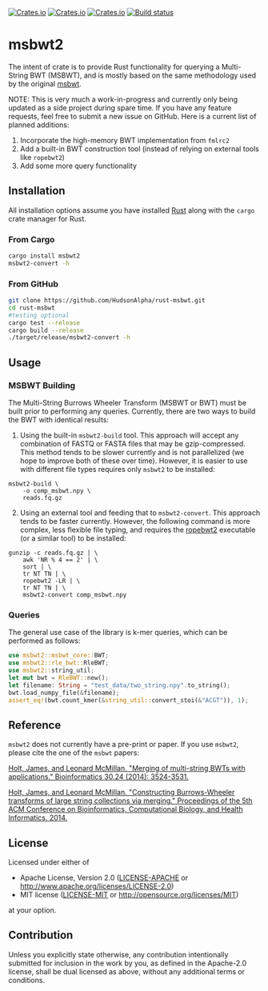 [![Crates.io](https://img.shields.io/crates/d/msbwt2.svg)](https://crates.io/crates/msbwt2)
[![Crates.io](https://img.shields.io/crates/v/msbwt2.svg)](https://crates.io/crates/msbwt2)
[![Crates.io](https://img.shields.io/crates/l/msbwt2.svg)](https://crates.io/crates/msbwt2)
[![Build status](https://github.com/HudsonAlpha/rust-msbwt/actions/workflows/quickstart-ci.yml/badge.svg)](https://github.com/HudsonAlpha/rust-msbwt/actions)

# msbwt2
The intent of crate is to provide Rust functionality for querying a Multi-String BWT (MSBWT), and is mostly based on the same methodology used by the original [msbwt](https://github.com/holtjma/msbwt).

NOTE: This is very much a work-in-progress and currently only being updated as a side project during spare time.
If you have any feature requests, feel free to submit a new issue on GitHub.
Here is a current list of planned additions:

1. Incorporate the high-memory BWT implementation from `fmlrc2`
2. Add a built-in BWT construction tool (instead of relying on external tools like `ropebwt2`)
3. Add some more query functionality

## Installation
All installation options assume you have installed [Rust](https://www.rust-lang.org) along with the `cargo` crate manager for Rust.

### From Cargo
```bash
cargo install msbwt2
msbwt2-convert -h
```

### From GitHub
```bash 
git clone https://github.com/HudsonAlpha/rust-msbwt.git
cd rust-msbwt
#testing optional
cargo test --release
cargo build --release
./target/release/msbwt2-convert -h
```

## Usage
### MSBWT Building
The Multi-String Burrows Wheeler Transform (MSBWT or BWT) must be built prior to performing any queries. 
Currently, there are two ways to build the BWT with identical results:
1. Using the built-in `msbwt2-build` tool. 
This approach will accept any combination of FASTQ or FASTA files that may be gzip-compressed.  
This method tends to be slower currently and is not parallelized (we hope to improve both of these over time).
However, it is easier to use with different file types requires only `msbwt2` to be installed:
```
msbwt2-build \
    -o comp_msbwt.npy \
    reads.fq.gz
```
2. Using an external tool and feeding that to `msbwt2-convert`. This approach tends to be faster currently.  However, the following command is more complex, less flexible file typing, and requires the [ropebwt2](https://github.com/lh3/ropebwt2) executable (or a similar tool) to be installed:
```
gunzip -c reads.fq.gz | \
    awk 'NR % 4 == 2' | \
    sort | \
    tr NT TN | \
    ropebwt2 -LR | \
    tr NT TN | \
    msbwt2-convert comp_msbwt.npy
```

### Queries
The general use case of the library is k-mer queries, which can be performed as follows:
```rust
use msbwt2::msbwt_core::BWT;
use msbwt2::rle_bwt::RleBWT;
use msbwt2::string_util;
let mut bwt = RleBWT::new();
let filename: String = "test_data/two_string.npy".to_string();
bwt.load_numpy_file(&filename);
assert_eq!(bwt.count_kmer(&string_util::convert_stoi(&"ACGT")), 1);
```

## Reference
`msbwt2` does not currently have a pre-print or paper. If you use `msbwt2`, please cite the one of the `msbwt` papers:

[Holt, James, and Leonard McMillan. "Merging of multi-string BWTs with applications." Bioinformatics 30.24 (2014): 3524-3531.](https://doi.org/10.1093/bioinformatics/btu584)

[Holt, James, and Leonard McMillan. "Constructing Burrows-Wheeler transforms of large string collections via merging." Proceedings of the 5th ACM Conference on Bioinformatics, Computational Biology, and Health Informatics. 2014.](https://doi.org/10.1145/2649387.2649431)

## License
Licensed under either of

 * Apache License, Version 2.0
   ([LICENSE-APACHE](LICENSE-APACHE) or http://www.apache.org/licenses/LICENSE-2.0)
 * MIT license
   ([LICENSE-MIT](LICENSE-MIT) or http://opensource.org/licenses/MIT)

at your option.

## Contribution
Unless you explicitly state otherwise, any contribution intentionally submitted
for inclusion in the work by you, as defined in the Apache-2.0 license, shall be
dual licensed as above, without any additional terms or conditions.